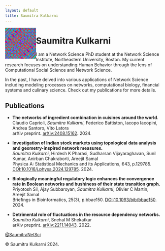 ```yaml
---
layout: default
title: Saumitra Kulkarni
---
```


<img align="left"  width="100" height="100" title="Kaprekar's Tapestry" src="images/tapestry_dp.png">

# Saumitra Kulkarni

I am a Network Science PhD student at the Network Science Institute, Northeastern University, Boston. My current research focuses on understanding Human Behavior through the lens of Computational Social Science and Network Science.

In the past, I have delved into various applications of Network Science including modeling processes on networks, computational biology, financial systems and culinary science. Check out my publications for more details.

## Publications

- **The networks of ingredient combination in cuisines around the world.**\
  Claudio Caprioli, _Saumitra Kulkarni_, Federico Battiston, Iacopo Iacopini, Andrea Santoro, Vito Latora\
  arXiv preprint. [arXiv:2408.15162](https://arxiv.org/abs/2408.15162). 2024.

- **Investigation of Indian stock markets using topological data analysis and geometry-inspired network measures.**\
  _Saumitra Kulkarni_, Hirdesh K Pharasi, Sudharsan Vijayaraghavan, Sunil Kumar, Anirban Chakraborti, Areejit Samal\
  Physica A: Statistical Mechanics and its Applications, 643, p.129785. [DOI:10.1016/j.physa.2024.129785](https://doi.org/10.1016/j.physa.2024.129785). 2024.

- **Biologically meaningful regulatory logic enhances the convergence rate in Boolean networks and bushiness of their state transition graph.**\
  Priyotosh Sil, Ajay Subbaroyan, _Saumitra Kulkarni_, Olivier C Martin, Areejit Samal\
  Briefings in Bioinformatics, 25(3), p.bbae150. [DOI:10.1093/bib/bbae150](https://doi.org/10.1093/bib/bbae150). 2024.

- **Detrimental role of fluctuations in the resource dependency networks.**\
  _Saumitra Kulkarni_, Snehal M Shekatkar\
  arXiv preprint. [arXiv:2211.14043](https://arxiv.org/abs/2211.14043). 2022.

<div class="Grid container">
<a href="https://twitter.com/SaumitraNetSci?ref_src=twsrc%5Etfw" class="twitter-follow-button" data-show-count="false">@SaumitraNetSci</a><script async src="https://platform.twitter.com/widgets.js" charset="utf-8"></script>
</div>

<footer>
    <p class="copyright">© Saumitra Kulkarni 2024.</p>
</footer>

